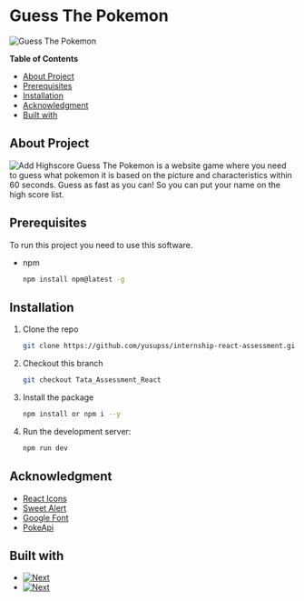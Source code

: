 # Guess The Pokemon
![Guess The Pokemon](https://user-images.githubusercontent.com/87609169/191692276-e8d9172e-071d-4a83-8a5d-07821f578a13.png)

**Table of Contents**
  - [About Project](#about-project)
  - [Prerequisites](#prerequisites)
  - [Installation](#installation)
  - [Acknowledgment](#acknowledgment)
  - [Built with](#built-with)
## About Project 
  ![Add Highscore](https://user-images.githubusercontent.com/87609169/191693676-aaed4376-c3ba-480e-9a41-6edcf7153b5b.png)
Guess The Pokemon is a website game where you need to guess what pokemon it is based on the picture and characteristics within 60 seconds. Guess as fast as you can! So you can put your name on the high score list.


## Prerequisites 
To run this project you need to use this software.
* npm
  ```bash 
  npm install npm@latest -g
  ```
## Installation 
1. Clone the repo 
   ```bash 
   git clone https://github.com/yusupss/internship-react-assessment.git
   ```
2. Checkout this branch
   ```bash
   git checkout Tata_Assessment_React
   ```
3. Install the package
    ```bash 
    npm install or npm i --y
    ```
4. Run the development server:
    ```bash
    npm run dev
    ```
## Acknowledgment 
* [React Icons](https://react-icons.github.io/react-icons/search)
* [Sweet Alert](https://sweetalert2.github.io/)
* [Google Font](https://fonts.google.com/)
* [PokeApi](https://pokeapi.co)

## Built with 

* [![Next][Next.js]](https://nextjs.org/)
* [![Next][React.js]](https://reactjs.org/)
  
[Next.js]: https://img.shields.io/badge/next.js-000000?style=for-the-badge&logo=nextdotjs&logoColor=white
[React.js]: https://img.shields.io/badge/React-20232A?style=for-the-badge&logo=react&logoColor=61DAFB
